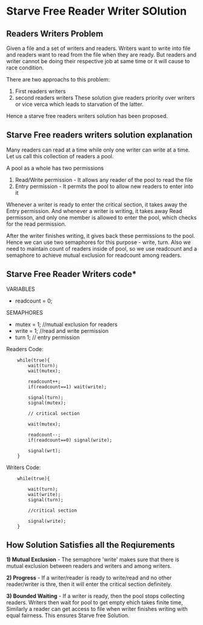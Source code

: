 # Starve Free Reader Writer SOlution 
## Readers Writers Problem
Given a file and a set of writers and readers.
Writers want to write into file and readers want to read from the file when they are ready.
But readers and writer cannot be doing their respective job at same time or it will cause to race condition.

There are two approachs to this problem:
1) First readers writers
2) second readers writers
These solution give readers priority over writers or vice verca which leads to starvation of the latter.

Hence a starve free readers writers solution has been proposed.

## Starve Free readers writers solution explanation
Many readers can read at a time while only one writer can write at a time.
Let us call this collection of readers a pool.

A pool as a whole has two permissions
1) Read/Write permission - It allows any reader of the pool to read the file
2) Entry permission - It permits the pool to allow new readers to enter into it

Whenever a writer is ready to enter the critical section, it takes away the Entry permission.
And whenever a writer is writing, it takes away Read permisson, and only one member is allowed to enter the pool, which checks for the read permission.

After the writer finishes writing, it gives back these permissions to the pool.
Hence we can use two semaphores for this purpose - write, turn.
Also we need to maintain count of readers inside of pool, so we use readcount and a semaphore to achieve mutual exclusion for readcount among readers.

## Starve Free Reader Writers code*
VARIABLES<ul>
	<li>readcount = 0;</li></ul>
SEMAPHORES<ul>
	<li>mutex = 1; //mutual exclusion for readers</li>
	<li>write = 1; //read and write permission</li>
	<li>turn  1; // entry permission</li></ul>

Readers Code:
```
	while(true){
		wait(turn);
		wait(mutex);

		readcount++;
		if(readcount==1) wait(write);

		signal(turn);
		signal(mutex);

		// critical section

		wait(mutex);

		readcount--;
		if(readcount==0) signal(write);

		signal(wrt);
	}
```

Writers Code:
```
	while(true){

		wait(turn);
		wait(write);
		signal(turn);

		//critical section

		signal(write);
	}
```

## How Solution Satisfies all the Reqiurements

<b>1) Mutual Exclusion</b> - The semaphore 'write' makes sure that there is mutual exclusion between readers and writers and among writers.

<b>2) Progress</b> - If a writer/reader is ready to write/read and no other reader/writer is thre, then it will enter the critical section definitely.

<b>3) Bounded Waiting</b> - If a writer is ready, then the pool stops collecting readers. Writers then wait for pool to get empty ehich takes finite time, Similarly a reader can get access to file when writer finishes writing with equal fairness. This ensures Starve free Solution.
